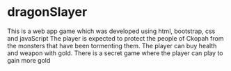 # dragonSlayer
This is a web app game which was developed using html, bootstrap, css and javaScript
The player is expected to protect the people of Ckopah from the monsters that have been tormenting them.
The player can buy health and weapon with gold.
There is a secret game where the player can play to gain more gold
